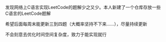 发现网络上C语言实现LeetCode的题解少之又少。本人新建了一个仓库存放一些C语言的LeetCode题解

希望后面每周末能更新三到四题（大概率坚持不下来……），尽量持续更新

不会刻意去优化时间空间复杂度，致力于能实现就行

